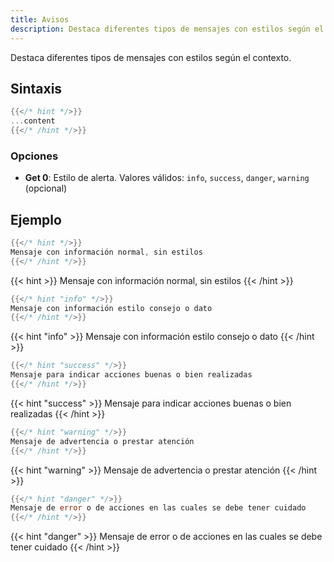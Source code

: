 ```yaml
---
title: Avisos
description: Destaca diferentes tipos de mensajes con estilos según el contexto.
---
```


Destaca diferentes tipos de mensajes con estilos según el contexto.

## Sintaxis

```go
{{</* hint */>}}
...content
{{</* /hint */>}}
```

### Opciones

- **Get 0**: Estilo de alerta. Valores válidos:  `info`, `success`, `danger`, `warning` (opcional)

## Ejemplo

```go
{{</* hint */>}}
Mensaje con información normal, sin estilos
{{</* /hint */>}}
```

{{< hint >}}
Mensaje con información normal, sin estilos
{{< /hint >}}


```go
{{</* hint "info" */>}}
Mensaje con información estilo consejo o dato
{{</* /hint */>}}
```

{{< hint "info" >}}
Mensaje con información estilo consejo o dato
{{< /hint >}}


```go
{{</* hint "success" */>}}
Mensaje para indicar acciones buenas o bien realizadas
{{</* /hint */>}}
```

{{< hint "success" >}}
Mensaje para indicar acciones buenas o bien realizadas
{{< /hint >}}


```go
{{</* hint "warning" */>}}
Mensaje de advertencia o prestar atención
{{</* /hint */>}}
```

{{< hint "warning" >}}
Mensaje de advertencia o prestar atención
{{< /hint >}}


```go
{{</* hint "danger" */>}}
Mensaje de error o de acciones en las cuales se debe tener cuidado
{{</* /hint */>}}
```

{{< hint "danger" >}}
Mensaje de error o de acciones en las cuales se debe tener cuidado
{{< /hint >}}